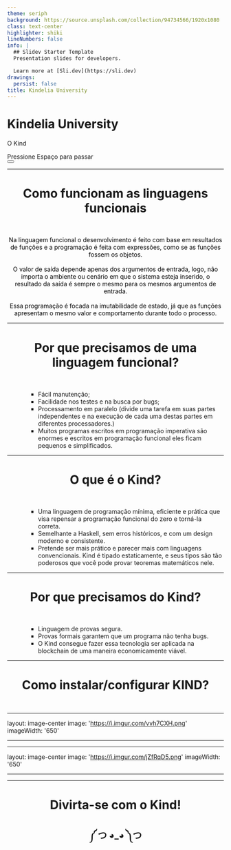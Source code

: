 ```yaml
---
theme: seriph
background: https://source.unsplash.com/collection/94734566/1920x1080
class: text-center
highlighter: shiki
lineNumbers: false
info: |
  ## Slidev Starter Template
  Presentation slides for developers.

  Learn more at [Sli.dev](https://sli.dev)
drawings:
  persist: false
title: Kindelia University
---
```


# Kindelia University

O Kind 

<div class="pt-12">
  <span @click="$slidev.nav.next" class="px-2 py-1 rounded cursor-pointer" hover="bg-white bg-opacity-10">
    Pressione Espaço para passar
     <carbon:arrow-right class="inline"/>
  </span>
</div>

<div class="abs-br m-6 flex gap-2">
  <button @click="$slidev.nav.openInEditor()" title="Open in Editor" class="text-xl icon-btn opacity-50 !border-none !hover:text-white">
    <carbon:edit />
  </button>
  <a href="https://github.com/Kindelia/slides" target="_blank" alt="GitHub"
    class="text-xl icon-btn opacity-50 !border-none !hover:text-white">
    <carbon-logo-github />
  </a>
</div>


---

<h1 style="text-align: center; margin-bottom: 3rem;">Como funcionam as linguagens funcionais</h1>

<p style="text-align: center; color: black;">Na linguagem funcional o desenvolvimento é feito com base em resultados de funções e a programação é feita com expressões, como se as funções fossem os objetos.  <br><br> O valor de saída depende apenas dos argumentos de entrada, logo, não importa o ambiente ou cenário em que o sistema esteja inserido, o resultado da saída é sempre o mesmo para os mesmos argumentos de entrada. <br><br> Essa programação é focada na imutabilidade de estado, já que as funções apresentam o mesmo valor e comportamento durante todo o processo.</p>

---

<h1 style="text-align: center; margin-bottom: 3rem;">Por que precisamos de uma linguagem funcional? </h1>

<ul style="list-style-type: square; margin-left: 3rem;">
  <li>Fácil manutenção; </li>
  <li>Facilidade nos testes e na busca por bugs; </li>
  <li>Processamento em paralelo (divide uma tarefa em suas partes independentes e na execução de cada uma destas partes em diferentes processadores.) </li>
  <li>Muitos programas escritos em programação imperativa são enormes e escritos em programação funcional eles ficam pequenos e simplificados. </li>
</ul>

---

<h1 style="text-align: center; margin-bottom: 3rem;">O que é o Kind?</h1>

<ul style="list-style-type: square; margin-left: 3rem;">
  <li>Uma linguagem de programação mínima, eficiente e prática que visa repensar a programação funcional do zero e torná-la correta.  </li>
  <li>Semelhante a Haskell, sem erros históricos, e com um design moderno e consistente. </li>  
  <li>Pretende ser mais prático e parecer mais com linguagens convencionais. Kind é tipado estaticamente, e seus tipos são tão poderosos que você pode provar teoremas matemáticos nele. </li>
</ul>

---

<h1 style="text-align: center; margin-bottom: 3rem;"> Por que precisamos do Kind? </h1>

<ul style="list-style-type: square; margin-left: 3rem;">
  <li>Linguagem de provas segura. </li>
  <li>Provas formais garantem que um programa não tenha bugs. </li>
  <li>O Kind consegue fazer essa tecnologia ser aplicada na blockchain de uma maneira economicamente viável. </li>

</ul>

---

<h1 style="text-align: center; margin-bottom: 3rem;"> Como instalar/configurar KIND? </h1>
<span style="text-align: center; display: block;">
  <carbon:arrow-right class="inline"/>
</span>

---
layout: image-center
image: 'https://i.imgur.com/vvh7CXH.png'
imageWidth: '650'

---
---
layout: image-center
image: 'https://i.imgur.com/jZfRqD5.png'
imageWidth: '650'

---
---

<h1 style="text-align: center;">Divirta-se com o Kind!</h1>

<h2 style="text-align: center;">༼ つ ◕_◕ ༽つ</h2>

